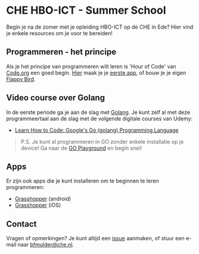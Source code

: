 # CHE HBO-ICT - Summer School

Begin je na de zomer met je opleiding HBO-ICT op de CHE in Ede? Hier vind je enkele resources om je voor te bereiden!

## Programmeren - het principe

Als je het principe van programmeren wilt leren is 'Hour of Code' van [Code.org](https://code.org/) een goed begin. [Hier](https://code.org/hourofcode/overview) maak je je [eerste app](https://studio.code.org/s/applab-intro/reset), of bouw je je eigen [Flappy Bird](http://studio.code.org/s/flappy/reset).

## Video course over Golang

In de eerste periode ga je aan de slag met [Golang](https://golang.org/). Je kunt zelf al met deze programmeertaal aan de slag met de volgende digitale courses van Udemy:

- [Learn How to Code: Google's Go (golang) Programming Language](https://www.udemy.com/learn-how-to-code/learn/lecture/11922082#overview)

> P.S. Je kunt al programmeren in GO zonder enkele installatie op je device! Ga naar de [GO Playground](https://play.golang.org/) en begin snel!

## Apps

Er zijn ook apps die je kunt installeren om te beginnen te leren programmeren:

- [Grasshopper](https://play.google.com/store/apps/details?id=com.area120.grasshopper&hl=en) (android)
- [Grasshopper](https://apps.apple.com/us/app/id1354133284) (iOS)

## Contact

Vragen of opmerkingen? Je kunt altijd een [issue](https://github.com/che-ict/summer-school/issues) aanmaken, of stuur een e-mail naar bfmulder@che.nl.
